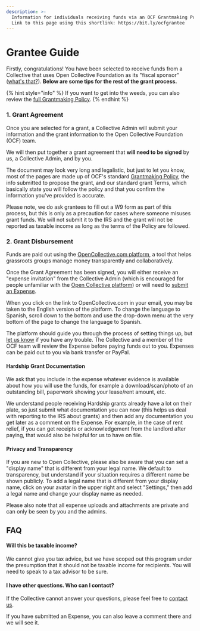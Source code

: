 ```yaml
---
description: >-
  Information for individuals receiving funds via an OCF Grantmaking Program.
  Link to this page using this shortlink: https://bit.ly/ocfgrantee
---
```


# Grantee Guide

Firstly, congratulations! You have been selected to receive funds from a Collective that uses Open Collective Foundation as its "fiscal sponsor" ([what's that?](../../what-we-offer/fiscal-hosting.md)). **Below are some tips for the rest of the grant process.**

{% hint style="info" %}
If you want to get into the weeds, you can also review the [full Grantmaking Policy](policy.md).
{% endhint %}

### 1. Grant Agreement

Once you are selected for a grant, a Collective Admin will submit your information and the grant information to the Open Collective Foundation (OCF) team.&#x20;

We will then put together a grant agreement that **will need to be signed** by us, a Collective Admin, and by you.&#x20;

The document may look very long and legalistic, but just to let you know, most of the pages are made up of OCF's standard [Grantmaking Policy](policy.md), the info submitted to propose the grant, and our standard grant Terms, which basically state you will follow the policy and that you confirm the information you've provided is accurate.&#x20;

Please note, we do ask grantees to fill out a W9 form as part of this process, but this is only as a precaution for cases where someone misuses grant funds. We will not submit it to the IRS and the grant will not be reported as taxable income as long as the terms of the Policy are followed.&#x20;

### 2. Grant Disbursement

Funds are paid out using the [OpenCollective.com platform](https://opencollective.com), a tool that helps grassroots groups manage money transparently and collaboratively.

Once the Grant Agreement has been signed, you will either receive an "expense invitation" from the Collective Admin (which is encouraged for people unfamiliar with the [Open Collective platform](https://opencollective.com)) or will need to [submit an Expense](https://docs.opencollective.com/help/expenses-and-getting-paid/submitting-expenses).&#x20;

When you click on the link to OpenCollective.com in your email, you may be taken to the English version of the platform. To change the language to Spanish, scroll down to the bottom and use the drop-down menu at the very bottom of the page to change the language to Spanish.

The platform should guide you through the process of setting things up, but [let us know](../../about/contact-us.md) if you have any trouble. The Collective and a member of the OCF team will review the Expense before paying funds out to you. Expenses can be paid out to you via bank transfer or PayPal.

#### Hardship Grant Documentation

We ask that you include in the expense whatever evidence is available about how you will use the funds, for example a download/scan/photo of an outstanding bill, paperwork showing your lease/rent amount, etc. &#x20;

We understand people receiving Hardship grants already have a lot on their plate, so just submit what documentation you can now (this helps us deal with reporting to the IRS about grants) and then add any documentation you get later as a comment on the Expense. For example, in the case of rent relief, if you can get receipts or acknowledgement from the landlord after paying, that would also be helpful for us to have on file.

#### Privacy and Transparency

If you are new to Open Collective, please also be aware that you can set a "display name" that is different from your legal name. We default to transparency, but understand if your situation requires a different name be shown publicly. To add a legal name that is different from your display name, click on your avatar in the upper right and select "Settings," then add a legal name and change your display name as needed.

Please also note that all expense uploads and attachments are private and can only be seen by you and the admins.&#x20;

## FAQ

#### Will this be taxable income?

We cannot give you tax advice, but we have scoped out this program under the presumption that it should not be taxable income for recipients. You will need to speak to a tax advisor to be sure.

#### I have other questions. Who can I contact?

If the Collective cannot answer your questions, please feel free to [contact us](../../about/contact-us.md).

If you have submitted an Expense, you can also leave a comment there and we will see it.
